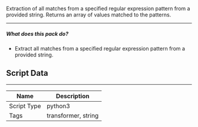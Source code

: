 Extraction of all matches from a specified regular expression pattern from a provided string.  Returns an array of values matched to the patterns.

---
##### What does this pack do?
- Extract all matches from a specified regular expression pattern from a provided string.


## Script Data
---

| **Name** | **Description** |
| --- | --- |
| Script Type | python3 |
| Tags | transformer, string |
